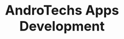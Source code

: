 <html>
<body>
    <h1 style="font-size: 3em; text-align: center;">AndroTechs Apps Development</h1>
</body>
</html>
